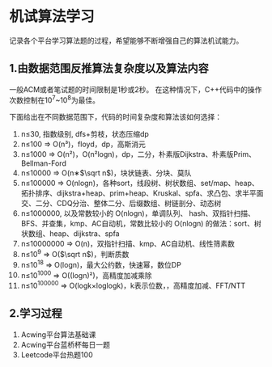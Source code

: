 # 机试算法学习
记录各个平台学习算法题的过程，希望能够不断增强自己的算法机试能力。

## 1.由数据范围反推算法复杂度以及算法内容
一般ACM或者笔试题的时间限制是1秒或2秒。
在这种情况下，C++代码中的操作次数控制在10<sup>7</sup>~10<sup>8</sup>为最佳。

下面给出在不同数据范围下，代码的时间复杂度和算法该如何选择：
1. n≤30, 指数级别, dfs+剪枝，状态压缩dp
2. n≤100 => O(n³)，floyd，dp，高斯消元
3. n≤1000 => O(n²)，O(n²logn)，dp，二分，朴素版Dijkstra、朴素版Prim、Bellman-Ford
4. n≤10000 => O(n∗$\sqrt n$)，块状链表、分块、莫队
5. n≤100000 => O(nlogn)，各种sort，线段树、树状数组、set/map、heap、拓扑排序、dijkstra+heap、prim+heap、Kruskal、spfa、求凸包、求半平面交、二分、CDQ分治、整体二分、后缀数组、树链剖分、动态树
6. n≤1000000, 以及常数较小的 O(nlogn)，单调队列、 hash、双指针扫描、BFS、并查集，kmp、AC自动机，常数比较小的 O(nlogn) 的做法：sort、树状数组、heap、dijkstra、spfa
7. n≤10000000 => O(n)，双指针扫描、kmp、AC自动机、线性筛素数
8. n≤10<sup>9</sup> => O($\sqrt n$)，判断质数
9. n≤10<sup>18</sup> => O(logn)，最大公约数，快速幂，数位DP
10. n≤10<sup>1000</sup> => O((logn)²)，高精度加减乘除
11. n≤10<sup>100000</sup> => O(logk×loglogk)，k表示位数，，高精度加减、FFT/NTT

## 2.学习过程

1. Acwing平台算法基础课
2. Acwing平台蓝桥杯每日一题
3. Leetcode平台热题100